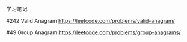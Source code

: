 学习笔记

#242 Valid Anagram
https://leetcode.com/problems/valid-anagram/

#49 Group Anagram
https://leetcode.com/problems/group-anagrams/
